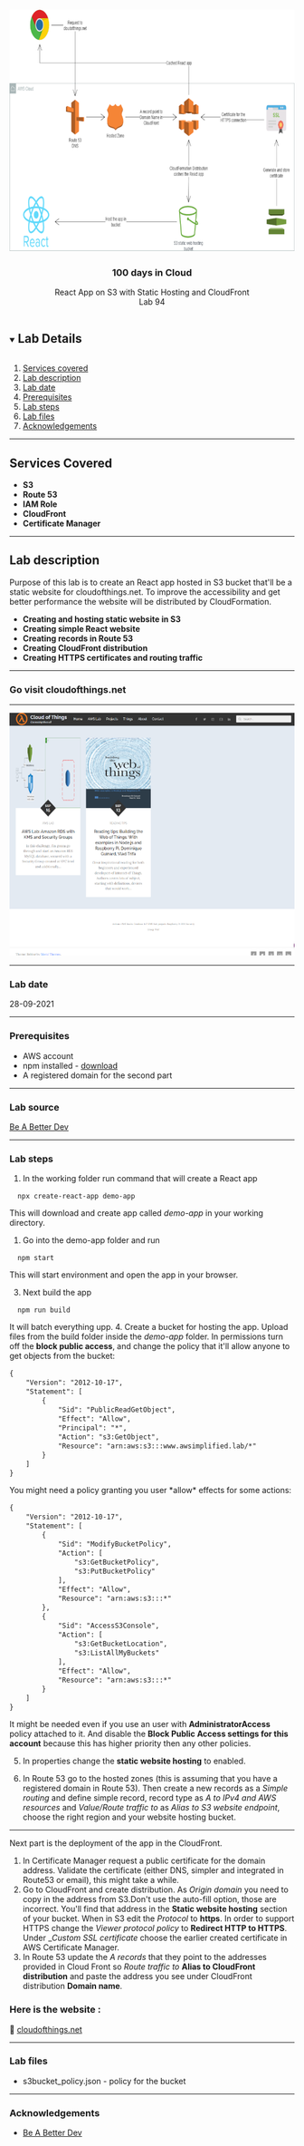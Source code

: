<br />
<p align="center">
  <a href="https://github.com/CloudedThings/100-Days-in-Cloud">
    <img src="diagram.png" alt="cloudofthings" width="800" height="428">
  </a>

  <h3 align="center">100 days in Cloud</h3>

  <p align="center">
    React App on S3 with Static Hosting and CloudFront
    <br />
    Lab 94
    <br />
  </p>
</p>

<details open="open">
  <summary><h2 style="display: inline-block">Lab Details</h2></summary>
  <ol>
    <li><a href="#services-covered">Services covered</a>
    <li><a href="#lab-description">Lab description</a></li>
    </li>
    <li><a href="#lab-date">Lab date</a></li>
    <li><a href="#prerequisites">Prerequisites</a></li>    
    <li><a href="#lab-steps">Lab steps</a></li>
    <li><a href="#lab-files">Lab files</a></li>
    <li><a href="#acknowledgements">Acknowledgements</a></li>
  </ol>
</details>

---

## Services Covered
* **S3**
* **Route 53**
* **IAM Role**
* **CloudFront**
* **Certificate Manager**

---

## Lab description
Purpose of this lab is to create an React app hosted in S3 bucket that'll be a static website for cloudofthings.net. To improve the accessibility and get better performance the website will be distributed by CloudFormation.
* **Creating and hosting static website in S3**
* **Creating simple React website**
* **Creating records in Route 53**
* **Creating CloudFront distribution**
* **Creating HTTPS certificates and routing traffic**

---

### **Go visit cloudofthings.net**

---
<a href="https://cloudofthings.net">
<img src="cloudofthings.png" alt="cloudofthings" width="800" height="428">
</a>

---

### Lab date
28-09-2021

---

### Prerequisites
* AWS account
* npm installed - [download](https://nodejs.org/en/download/)
* A registered domain for the second part

---

### Lab source
[Be A Better Dev](https://www.youtube.com/watch?v=mls8tiiI3uc)

---

### Lab steps

1. In the working folder run command that will create a React app
```
  npx create-react-app demo-app
```
This will download and create app called *demo-app* in your working directory.
1. Go into the demo-app folder and run
```
  npm start
```
This will start environment and open the app in your browser.

3. Next build the app
```
  npm run build
```
It will batch everything upp.
4. Create a bucket for hosting the app. Upload files from the build folder inside the *demo-app* folder. In permissions turn off the **block public access**, and change the policy that it'll allow anyone to get objects from the bucket:
```
{
    "Version": "2012-10-17",
    "Statement": [
        {
            "Sid": "PublicReadGetObject",
            "Effect": "Allow",
            "Principal": "*",
            "Action": "s3:GetObject",
            "Resource": "arn:aws:s3:::www.awsimplified.lab/*"
        }
    ]
}
```
You might need a policy granting you user \*allow\* effects for some actions:
```
{
    "Version": "2012-10-17",
    "Statement": [
        {
            "Sid": "ModifyBucketPolicy",
            "Action": [
                "s3:GetBucketPolicy",
                "s3:PutBucketPolicy"
            ],
            "Effect": "Allow",
            "Resource": "arn:aws:s3:::*"
        },
        {
            "Sid": "AccessS3Console",
            "Action": [
                "s3:GetBucketLocation",
                "s3:ListAllMyBuckets"
            ],
            "Effect": "Allow",
            "Resource": "arn:aws:s3:::*"
        }
    ]
}
```

It might be needed even if you use an user with **AdministratorAccess** policy attached to it. And disable the **Block Public Access settings for this account** because this has higher priority then any other policies.

5. In properties change the **static website hosting** to enabled.

6. In Route 53 go to the hosted zones (this is assuming that you have a registered domain in Route 53). Then create a new records as a _Simple routing_ and define simple record, record type as _A to IPv4 and AWS resources_ and _Value/Route traffic to_ as _Alias to S3 website endpoint_, choose the right region and your website hosting bucket.

---

Next part is the deployment of the app in the CloudFront. 
1. In Certificate Manager request a public certificate for the domain address.
Validate the certificate (either DNS, simpler and integrated in Route53 or email), this might take a while.
2. Go to CloudFront and create distribution. As _Origin domain_ you need to copy in the address from S3.Don't use the auto-fill option, those are incorrect. You'll find that address in the **Static website hosting** section of your bucket. When in S3 edit the _Protocol_ to **https**. 
In order to support HTTPS change the _Viewer protocol policy_ to **Redirect HTTP to HTTPS**. Under __Custom SSL certificate_ choose the earlier created certificate in AWS Certificate Manager.
3. In Route 53 update the _A records_ that they point to the addresses provided in Cloud Front so _Route traffic to_ **Alias to CloudFront distribution** and paste the address you see under CloudFront distribution **Domain name**.

### Here is the website :
:page_facing_up:
[cloudofthings.net](https://cloudofthings.net "CloudOfThings.net")

---
 
### Lab files
* s3bucket_policy.json - policy for the bucket

---

### Acknowledgements
* [Be A Better Dev](https://www.youtube.com/watch?v=mls8tiiI3uc)